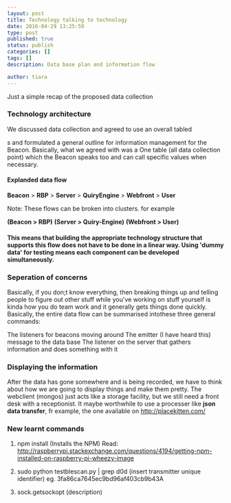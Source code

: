 ```yaml
---
layout: post
title: Technology talking to technology
date: 2016-04-29 13:25:59
type: post
published: true
status: publish
categories: []
tags: []
description: Data base plan and information flow

author: tiara
---
```


Just a simple recap of the proposed data collection

### Technology architecture 

We discussed data collection and agreed to use an overall tabled 

s and formulated a general outline for information management for the Beacon. Basically, what we agreed with was a One table (all data collection point) which the Beacon speaks too and can call specific values when necessary. 

#### Explanded data flow
**Beacon** > **RBP** > **Server** > **QuiryEngine** > **Webfront** > **User** 

Note: These flows can be broken into clusters. for example

**(Beacon > RBP)**
**(Server > Quiry-Engine)** 
**(Webfront > User)**

#### This means that building the appropriate technology structure that supports this flow does not have to be done in a linear way. Using 'dummy data' for testing means each component can be developed simultaneously.

### Seperation of concerns 

Basically, if you don;t know everything, then breaking things up and telling people to figure out other stuff while you've working on stuff yourself is kinda how you do team work and it generally gets things done quickly. Basically, the entire data flow can be summarised intothese three general commands:

The listeners for beacons moving around
The emitter (I have heard this) message to the data base
The listener on the server that gathers information and does something with it

### Displaying the information

After the data has gone somewhere and is being recorded, we have to think about how we are going to display things and make them pretty. The webclient (mongos) just acts like a storage facility, but we still need a front desk with a receptionist. It maybe worthwhile to use a processer like **json data transfer**, fr example, the one available on http://placekitten.com/  

### New learnt commands 

1. npm install (Installs the NPM) Read:  http://raspberrypi.stackexchange.com/questions/4194/getting-npm-installed-on-raspberry-pi-wheezy-image

2. sudo python testblescan.py | grep d0d (insert transmitter unique identifier) eg. 3fa86ca7645ec9bd96af403cb9b43A 

3. sock.getsockopt (description) 


